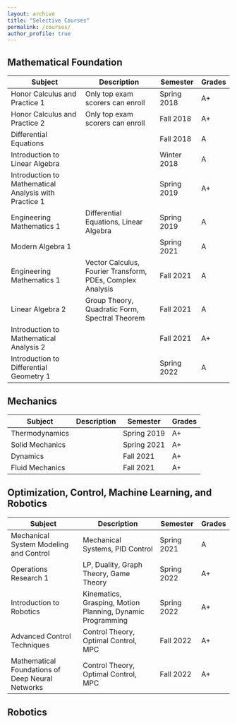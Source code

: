```yaml
---
layout: archive
title: "Selective Courses"
permalink: /courses/
author_profile: true
---
```

## Mathematical Foundation
| Subject     | Description  | Semester     | Grades |
|-------------|--------------|--------------|--------|
| Honor Calculus and Practice 1 | Only top exam scorers can enroll  | Spring 2018  | A+     |
| Honor Calculus and Practice 2 | Only top exam scorers can enroll  | Fall 2018  | A+     |
| Differential Equations |   | Fall 2018  | A      |
| Introduction to Linear Algebra |   | Winter 2018  | A      |
| Introduction to Mathematical Analysis with Practice 1 |   | Spring 2019  | A+     |
| Engineering Mathematics 1 | Differential Equations, Linear Algebra  | Spring 2019  | A     |
| Modern Algebra 1 |   | Spring 2021  | A      |
| Engineering Mathematics 1 | Vector Calculus, Fourier Transform, PDEs, Complex Analysis  | Fall 2021  | A      |
| Linear Algebra 2 | Group Theory, Quadratic Form, Spectral Theorem  | Fall 2021  | A      |
| Introduction to Mathematical Analysis 2 |  | Fall 2021  | A+      |
| Introduction to Differential Geometry 1 |  | Spring 2022  | A      |


## Mechanics

| Subject     | Description  | Semester     | Grades |
|-------------|--------------|--------------|--------|
| Thermodynamics |   | Spring 2019  | A+     |
| Solid Mechanics |   | Spring 2021  | A+     |
| Dynamics |   | Fall 2021  | A+     |
| Fluid Mechanics |   | Fall 2021  | A+     |



## Optimization, Control, Machine Learning, and Robotics

| Subject     | Description  | Semester     | Grades |
|-------------|--------------|--------------|--------|
| Mechanical System Modeling and Control | Mechanical Systems, PID Control | Spring 2021  | A     |
| Operations Research 1 | LP, Duality, Graph Theory, Game Theory | Spring 2022  | A+     |
| Introduction to Robotics | Kinematics, Grasping, Motion Planning, Dynamic Programming | Spring 2022  | A+     |
| Advanced Control Techniques | Control Theory, Optimal Control, MPC | Fall 2022  | A+     |
| Mathematical Foundations of Deep Neural Networks | Control Theory, Optimal Control, MPC | Fall 2022  | A+     |



## Robotics
